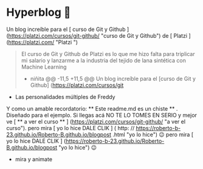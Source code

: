 # Hyperblog 💚 

Un blog increíble para el [ curso de Git y Github ] (https://platzi.com/cursos/git-github/ "curso de Git y Github") de [ Platzi ] (https://platzi.com/ "Platzi ")
> El curso de Git y Github de Platzi es lo que me hizo falta para triplicar mi salario y lanzarme a la industria del tejido de lana sintética con Machine Learning
> - niñita
@@ -11,5 +11,5 @@ Un blog increíble para el [curso de Git y Github] (https://platzi.com/cursos/git
* Las personalidades múltiples de Freddy

Y como un amable recordatorio: ** Este readme.md es un chiste ** . Diseñado para el ejemplo. Si llegas acá NO TE LO TOMES EN SERIO y mejor ve [ ** a ver el curso ** ] (https://platzi.com/cursos/git-github/ "a ver el curso").
pero mira [ yo lo hice DALE CLIK ] ( http: // https://roberto-b-23.github.io/Roberto-B.github.io/blogpost .html "yo lo hice") 😉
pero mira [ yo lo hice DALE CLIK ] (https://roberto-b-23.github.io/Roberto-B.github.io/blogpost "yo lo hice") 😉
* mira y animate
